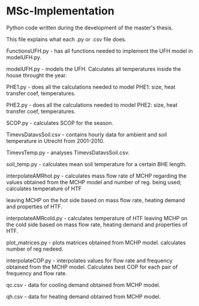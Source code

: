 # MSc-Implementation
Python code written during the development of the master's thesis.

This file explains what each .py or .csv file does.

FunctionsUFH.py - has all functions needed to implement the UFH model in modelUFH.py.

modelUFH.py - models the UFH. Calculates all temperatures inside the house throught the year.

PHE1.py - does all the calculations needed to model PHE1: size, heat transfer coef, temperatures. 

PHE2.py - does all the calculations needed to model PHE2: size, heat transfer coef, temperatures. 

SCOP.py - calculates SCOP for the season.

TimevsDatavsSoil.csv - contains hourly data for ambient and soil temperature in Utrecht from 2001-2010.

TimevsTemp.py - analyses TimevsDatavsSoil.csv.

soil_temp.py - calculates mean soil temperature for a certain BHE length.

interpolateAMRhot.py - calculates mass flow rate of MCHP regarding the values obtained from the MCHP model and number of reg. being used; calculates temperature of HTF 

leaving MCHP on the hot side based on mass flow rate, heating demand and properties of HTF.

interpolateAMRcold.py - calculates temperature of HTF leaving MCHP on the cold side based on mass flow rate, heating demand and properties of HTF.

plot_matrices.py - plots matrices obtained from MCHP model. calculates number of reg nedeed.

interpolateCOP.py - interpolates values for flow rate and frequency obtained from the MCHP model. Calculates best COP for each pair of frequency and flow rate.

qc.csv - data for cooling demand obtained from MCHP model.

qh.csv - data for heating demand obtained from MCHP model.
